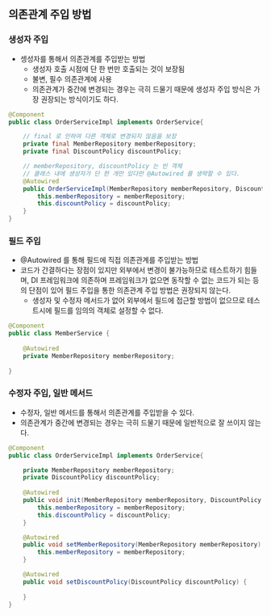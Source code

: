 ## 의존관계 주입 방법
### 생성자 주입
- 셍성자를 통해서 의존관계를 주입받는 방법
  - 생성자 호출 시점에 단 한 번만 호출되는 것이 보장됨
  - 불변, 필수 의존관계에 사용
  - 의존관계가 중간에 변경되는 경우는 극히 드물기 때문에 생성자 주입 방식은 가장 권장되는 방식이기도 하다.
```java
@Component
public class OrderServiceImpl implements OrderService{

    // final 로 인하여 다른 객체로 변경되지 않음을 보장
    private final MemberRepository memberRepository;
    private final DiscountPolicy discountPolicy;

    // memberRepository, discountPolicy 는 빈 객체
    // 클래스 내에 생성자가 단 한 개만 있다만 @Autowired 를 생략할 수 있다.
    @Autowired
    public OrderServiceImpl(MemberRepository memberRepository, DiscountPolicy discountPolicy) {
        this.memberRepository = memberRepository;
        this.discountPolicy = discountPolicy;
    }
}
```

### 필드 주입
- @Autowired 를 통해 필드에 직접 의존관계를 주입받는 방법
- 코드가 간결하다는 장점이 있지만 외부에서 변경이 불가능하므로 테스트하기 힘들며, DI 프레임워크에 의존하며 프레임워크가 없으면 동작할 수 없는 코드가 되는 등의
단점이 있어 필드 주입을 통한 의존관계 주입 방법은 권장되지 않는다.
  - 생성자 및 수정자 메서드가 없어 외부에서 필드에 접근할 방법이 없으므로 테스트시에 필드를 임의의 객체로 설정할 수 없다.
```java
@Component
public class MemberService {
    
    @Autowired
    private MemberRepository memberRepository;
    
}

```

### 수정자 주입, 일반 메서드
- 수정자, 일반 메서드를 통해서 의존관계를 주입받을 수 있다.
- 의존관계가 중간에 변경되는 경우는 극히 드물기 때문에 일반적으로 잘 쓰이지 않는다.
```java
@Component
public class OrderServiceImpl implements OrderService{

    private MemberRepository memberRepository;
    private DiscountPolicy discountPolicy;
    
    @Autowired
    public void init(MemberRepository memberRepository, DiscountPolicy discountPolicy) {
        this.memberRepository = memberRepository;
        this.discountPolicy = discountPolicy;
    }

    @Autowired
    public void setMemberRepository(MemberRepository memberRepository) {
        this.memberRepository = memberRepository;
    }

    @Autowired
    public void setDiscountPolicy(DiscountPolicy discountPolicy) {
        
    }
}
```